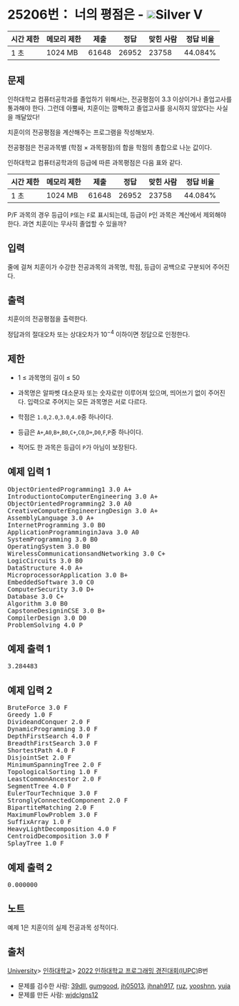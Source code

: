 # 25206번： 너의 평점은 - <img src="https://static.solved.ac/tier_small/6.svg" style="height:20px" />Silver V


| 시간 제한 | 메모리 제한 | 제출 | 정답 | 맞힌 사람 | 정답 비율 |
| --- | --- | --- | --- | --- | --- |
| 1 초 | 1024 MB | 61648 | 26952 | 23758 | 44.084% |


## 문제


인하대학교 컴퓨터공학과를 졸업하기 위해서는, 전공평점이 3.3 이상이거나 졸업고사를 통과해야 한다. 그런데 아뿔싸, 치훈이는 깜빡하고 졸업고사를 응시하지 않았다는 사실을 깨달았다!

치훈이의 전공평점을 계산해주는 프로그램을 작성해보자.

전공평점은 전공과목별 (학점 × 과목평점)의 합을 학점의 총합으로 나눈 값이다.

인하대학교 컴퓨터공학과의 등급에 따른 과목평점은 다음 표와 같다.

| 시간 제한 | 메모리 제한 | 제출 | 정답 | 맞힌 사람 | 정답 비율 |
| --- | --- | --- | --- | --- | --- |
| 1 초 | 1024 MB | 61648 | 26952 | 23758 | 44.084% |
P/F 과목의 경우 등급이 <code>P</code>또는 <code>F</code>로 표시되는데, 등급이 <code>P</code>인 과목은 계산에서 제외해야 한다.
과연 치훈이는 무사히 졸업할 수 있을까?




## 입력


줄에 걸쳐 치훈이가 수강한 전공과목의 과목명, 학점, 등급이 공백으로 구분되어 주어진다.



## 출력


치훈이의 전공평점을 출력한다.

정답과의 절대오차 또는 상대오차가 $10^{-4}$ 이하이면 정답으로 인정한다.




## 제한


- 1 ≤ 과목명의 길이 ≤ 50

- 과목명은 알파벳 대소문자 또는 숫자로만 이루어져 있으며, 띄어쓰기 없이 주어진다. 입력으로 주어지는 모든 과목명은 서로 다르다.

- 학점은 <code>1.0</code>,<code>2.0</code>,<code>3.0</code>,<code>4.0</code>중 하나이다.
- 등급은 <code>A+</code>,<code>A0</code>,<code>B+</code>,<code>B0</code>,<code>C+</code>,<code>C0</code>,<code>D+</code>,<code>D0</code>,<code>F</code>,<code>P</code>중 하나이다.
- 적어도 한 과목은 등급이 <code>P</code>가 아님이 보장된다.




## 예제 입력 1


<pre>ObjectOrientedProgramming1 3.0 A+
IntroductiontoComputerEngineering 3.0 A+
ObjectOrientedProgramming2 3.0 A0
CreativeComputerEngineeringDesign 3.0 A+
AssemblyLanguage 3.0 A+
InternetProgramming 3.0 B0
ApplicationProgramminginJava 3.0 A0
SystemProgramming 3.0 B0
OperatingSystem 3.0 B0
WirelessCommunicationsandNetworking 3.0 C+
LogicCircuits 3.0 B0
DataStructure 4.0 A+
MicroprocessorApplication 3.0 B+
EmbeddedSoftware 3.0 C0
ComputerSecurity 3.0 D+
Database 3.0 C+
Algorithm 3.0 B0
CapstoneDesigninCSE 3.0 B+
CompilerDesign 3.0 D0
ProblemSolving 4.0 P
</pre>


## 예제 출력 1


<pre>3.284483
</pre>




## 예제 입력 2


<pre>BruteForce 3.0 F
Greedy 1.0 F
DivideandConquer 2.0 F
DynamicProgramming 3.0 F
DepthFirstSearch 4.0 F
BreadthFirstSearch 3.0 F
ShortestPath 4.0 F
DisjointSet 2.0 F
MinimumSpanningTree 2.0 F
TopologicalSorting 1.0 F
LeastCommonAncestor 2.0 F
SegmentTree 4.0 F
EulerTourTechnique 3.0 F
StronglyConnectedComponent 2.0 F
BipartiteMatching 2.0 F
MaximumFlowProblem 3.0 F
SuffixArray 1.0 F
HeavyLightDecomposition 4.0 F
CentroidDecomposition 3.0 F
SplayTree 1.0 F
</pre>


## 예제 출력 2


<pre>0.000000
</pre>




## 노트


예제 1은 치훈이의 실제 전공과목 성적이다.





## 출처


[University](/category/5)> [인하대학교](/category/336)> [2022 인하대학교 프로그래밍 경진대회(IUPC)](/category/detail/3124)B번
- 문제를 검수한 사람: [39dll](/user/39dll), [gumgood](/user/gumgood), [jh05013](/user/jh05013), [jhnah917](/user/jhnah917), [ruz](/user/ruz), [yooshnn](/user/yooshnn), [yuja](/user/yuja)
- 문제를 만든 사람: [wjdclgns12](/user/wjdclgns12)




